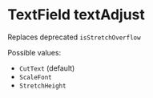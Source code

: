 # TextField textAdjust

Replaces deprecated `isStretchOverflow`

Possible values:  

- `CutText` (default)
- `ScaleFont`
- `StretchHeight`
